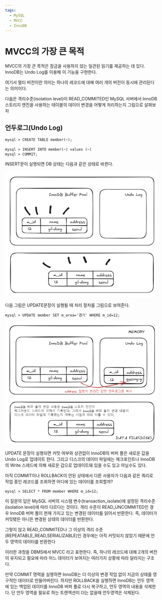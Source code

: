 ```yaml
---
tags:
  - MySQL
  - MVCC
  - InnoDB
---
```


# MVCC의 가장 큰 목적
MVCC의 가장 큰 목적은  잠금을 사용하지 않는 일관된 읽기를 제공하는 데 있다.
InnoDB는 Undo Log를 이용해 이 기능을 구현한다.

여기서 멀티 버전이란 의미는 하나의 레코드에 대해 여러 개의 버전이 동시에 관리된다는 의미이다.

다음은 격리수준(isolation level)이 READ_COMMITED인 MySQL 서버에서 InnoDB 스토리지 엔진을 사용하는 테이블의 데이터 변경을 어떻게 처리하는지 그림으로 살펴보자


## 언두로그(Undo Log)


```
mysql > CREATE TABLE member(~);

mysql > INSERT INTO member(~) values (~)
mysql > COMMIT;
```


INSERT문이 실행되면 DB 상태는 다음과 같은 상태로 바뀐다.

 ![이미지 대체 텍스트](../../../attachment/Pasted%20image%2020231218231916.png)

다음 그림은 UPDATE문장이 실행될 때 처리 절차를 그림으로 보여준다.
```mysql
mysql > UPDATE member SET m_area='경기' WHERE m_id=12;
```

 ![이미지 대체 텍스트](../../../attachment/Pasted%20image%2020231218232628.png)

UPDATE 문장이 실행되면 커밋 여부와 상관없이 InnoDB의 버퍼 풀은 새로운 값을 Undo Log로 업데이트 한다. 그리고 디스크의 데이터 파일에는 체크포인트나 InnoDB의 Write 스레드에 의해 새로운 갑으로 업데이트돼 있을 수도 있고 아닐수도 있다. 

아직 COMMIT이나 ROLLBACK이 안된 상태에서 다른 사용자가 다음과 같은 쿼리로 작업 중인 레코드를 조회하면 어디에 있는 데이터를 조회할까?
```mysql
mysql > SELECT * FROM member WHERE m_id=12;
```

이 질문의 답은 MySQL 서버의 시스템 변수(transaction_isolate)에 설정된 격리수준(isolation level)에 따라 다르다는 것이다. 격리 수준이 READ_UNCOMMITED인 경우 InnoDB 버퍼 풀이 현재 가지고 있는 변경된 데이터를 읽어서 반환한다.
즉, 데이터가 커밋됐든 아니든 변경된 상태의 데이터를 반환한다.

그렇지 않고 READ_COMMITED나 그 이상의 격리 수준(REPEATABLE_READ,SERIALIZABLE)인 경우에는 아직 커밋되지 않았기 때문에 언두 영역의 데이터를 반환한다

이러한 과정을 DBMS에서 MVCC 라고 표현한다. 즉, 하나의 레코드에 대해 2개의 버전이 유지되고 필요에 따라 어느 데이터가 보여지는 여러가지 상황에 따라 달라지는 구조다.

만약 COMMIT 명력을 실행하면 InnoDB는 더 이상의 변경 작업 없이 지금의 상태를 영구적인 데이터로 만들어버린다. 하지만 ROLLBACK을 실행하면 InnoDB는 언두 영역에 있는 백업된 데이터를 InnoDB 버퍼 풀로 다시 복구하고, 언두 영역의 내용을 삭제한다. 단 언두 영역을 필요로 하는 트랜잭션이 더는 없을때 언두영역은 삭제된다. 
